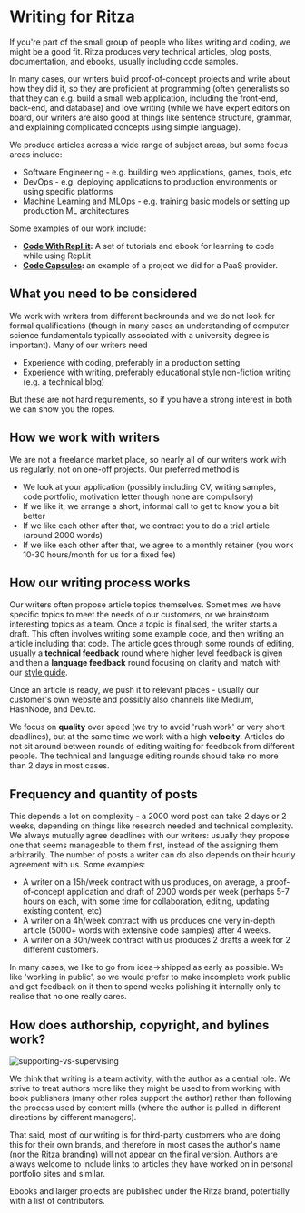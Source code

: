 # Writing for Ritza

If you're part of the small group of people who likes writing and coding, we might be a good fit. Ritza produces very technical articles, blog posts, documentation, 
and ebooks, usually including code samples.

In many cases, our writers build proof-of-concept projects and write about how they did it, so they are proficient at programming (often generalists so that they 
can e.g. build a small web application, including the front-end, back-end, and database) and love writing (while we have expert editors on board, our writers 
are also good at things like sentence structure, grammar, and explaining complicated concepts using simple language). 

We produce articles across a wide range of subject areas, but some focus areas include:

* Software Engineering - e.g. building web applications, games, tools, etc
* DevOps - e.g. deploying applications to production environments or using specific platforms
* Machine Learning and MLOps - e.g. training basic models or setting up production ML architectures

Some examples of our work include:

* **[Code With Repl.it](https://codewithrepl.it):** A set of tutorials and ebook for learning to code while using Repl.it
* **[Code Capsules](https://codecapsules.io/docs/hosting-a-front-end-building-and-deploying-your-portfolio-to-code-capsules/):** an example of a project we did for a PaaS provider.

## What you need to be considered

We work with writers from different backrounds and we do not look for formal qualifications (though in many cases an understanding of computer science fundamentals 
typically associated with a university degree is important). Many of our writers need

* Experience with coding, preferably in a production setting
* Experience with writing, preferably educational style non-fiction writing (e.g. a technical blog)

But these are not hard requirements, so if you have a strong interest in both we can show you the ropes.

## How we work with writers

We are not a freelance market place, so nearly all of our writers work with us regularly, not on one-off projects. Our preferred method is 

* We look at your application (possibly including CV, writing samples, code portfolio, motivation letter though none are compulsory)
* If we like it, we arrange a short, informal call to get to know you a bit better
* If we like each other after that, we contract you to do a trial article (around 2000 words)
* If we like each other after that, we agree to a monthly retainer (you work 10-30 hours/month for us for a fixed fee)

## How our writing process works

Our writers often propose article topics themselves. Sometimes we have specific topics to meet the needs of our customers, or we brainstorm interesting topics 
as a team. Once a topic is finalised, the writer starts a draft. This often involves writing some example code, and then writing an article including that code. 
The article goes through some rounds of editing, usually a **technical feedback** round where higher level feedback is given and then a **language feedback** round 
focusing on clarity and match with our [style guide](https://github.com/ritza-co/handbook/blob/main/ritza-style-guide.md).

Once an article is ready, we push it to relevant places - usually our customer's own website and possibly also channels like Medium, HashNode, and Dev.to.

We focus on **quality** over speed (we try to avoid 'rush work' or very short deadlines), but at the same time we work with a high **velocity**. Articles do not 
sit around between rounds of editing waiting for feedback from different people. The technical and language editing rounds should take no more than 2 days in most 
cases.

## Frequency and quantity of posts

This depends a lot on complexity - a 2000 word post can take 2 days or 2 weeks, depending on things like research needed and technical complexity. We always 
mutually agree deadlines with our writers: usually they propose one that seems manageable to them first, instead of the assigning them arbitrarily. The number of posts a writer can do also depends on their hourly agreement with us. Some examples:

* A writer on a 15h/week contract with us produces, on average, a proof-of-concept application and draft of 2000 words per week (perhaps 5-7 hours on each, with some time for collaboration, editing, updating existing content, etc)
* A writer on a 4h/week contract with us produces one very in-depth article (5000+ words with extensive code samples) after 4 weeks.
* A writer on a 30h/week contract with us produces 2 drafts a week for 2 different customers.

In many cases, we like to go from idea->shipped as early as possible. We like 'working in public', so we would prefer to make incomplete work public and get feedback on it then to spend weeks polishing it internally only to realise that no one really cares.

## How does authorship, copyright, and bylines work?

![supporting-vs-supervising](https://cln.sh/YhUk2g+)

We think that writing is a team activity, with the author as a central role. We strive to treat authors more like they might be used to from working with book 
publishers (many other roles support the author) rather than following the process used by content mills (where the author is pulled in different directions by 
different managers). 

That said, most of our writing is for third-party customers who are doing this for their own brands, and therefore in most cases the author's name 
(nor the Ritza branding) will not appear on the final version. Authors are always welcome to include links to articles they have worked on in personal 
portfolio sites and similar.

Ebooks and larger projects are published under the Ritza brand, potentially with a list of contributors.
